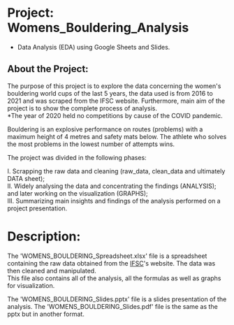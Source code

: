 # Project: Womens_Bouldering_Analysis
  - Data Analysis (EDA) using Google Sheets and Slides.
 
## About the Project:
The purpose of this project is to explore the data concerning the women's bouldering world cups of the last 5 years, 
the data used is from 2016 to 2021 and was scraped from the IFSC website. Furthermore, main aim of the project is to show the complete process of analysis.  
*The year of 2020 held no competitions by cause of the COVID pandemic.

Bouldering is an explosive performance on routes (problems) with a maximum height of 4 metres and safety mats below. 
The athlete who solves the most problems in the lowest number of attempts wins.

The project was divided in the following phases:

I. Scrapping the raw data and cleaning (raw_data, clean_data and ultimately DATA sheet);<br>
II. Widely analysing the data and concentrating the findings (ANALYSIS); and later working on the visualization (GRAPHS);<br>
III. Summarizing main insights and findings of the analysis performed on a project presentation.

# Description:

The 'WOMENS_BOULDERING_Spreadsheet.xlsx' file is a spreadsheet containing the raw data obtained from the 
<a href="https://www.ifsc-climbing.org/index.php/world-competition/last-result" target="_blank"> IFSC</a>'s website. 
The data was then cleaned and manipulated.<br>
This file also contains all of the analysis, all the formulas as well as graphs for visualization.

The 'WOMENS_BOULDERING_Slides.pptx' file is a slides presentation of the analysis. The 'WOMENS_BOULDERING_Slides.pdf' file is the same as the pptx but in another format.
